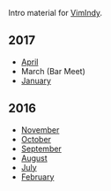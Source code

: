 Intro material for [VimIndy][vimindy].

## 2017

- [April][04.2017]
- March (Bar Meet)
- [January][01.2017]

## 2016

- [November][11.2016]
- [October][10.2016]
- [September][09.2016]
- [August][08.2016]
- [July][07.2016]
- [February][02.2016]


[//]: # ( Links                                                               )
[//]: # ( ------------------------------------------------------------------- )
[vimindy]: https://twitter.com/vimindy

[//]: # ( Past Intro Notes                                                    )
[//]: # ( ------------------------------------------------------------------- )

[04.2017]: https://github.com/VimIndy/welcome/blob/c821a75d3d7204661816dd48aab6dad09ba5fb20/slides.pdf
[01.2017]: https://github.com/VimIndy/welcome/blob/8b786d6762ad708dd411123e4b601ba530b19295/slides.pdf
[11.2016]: https://github.com/VimIndy/welcome/blob/7eecfb3c0f39000df194677886d1b6c4525be0c2/slides.pdf
[10.2016]: https://github.com/VimIndy/welcome/blob/654b930122ba10ee7f73a497bab35d2d2d8728c7/slides.pdf
[09.2016]: https://github.com/VimIndy/welcome/blob/ffd6afacadbbe832164391306d15ef5b0352748c/slides.pdf
[08.2016]: https://github.com/VimIndy/welcome/blob/ed5aea2486c7a7429285874a68690cd462132b88/slides.pdf
[07.2016]: https://github.com/VimIndy/welcome/blob/e7e0a1db92984b69c9ca62ee39ed62ef094368fb/slides.pdf
[02.2016]: https://github.com/VimIndy/welcome/blob/10b4273f2a62dadf2ded63d9214532f02f313ea7/slides.pdf
